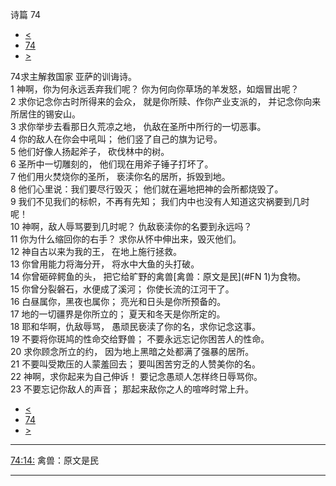 ﻿





 诗篇 74




* [<](bible/PSA073.md)
* [74](bible/PSA.md)
* [>](bible/PSA075.md)



 
74求主解救国家 亚萨的训诲诗。  
1 神啊，你为何永远丢弃我们呢？ 你为何向你草场的羊发怒，如烟冒出呢？  
2 求你记念你古时所得来的会众， 就是你所赎、作你产业支派的， 并记念你向来所居住的锡安山。  
3 求你举步去看那日久荒凉之地， 仇敌在圣所中所行的一切恶事。     
4 你的敌人在你会中吼叫； 他们竖了自己的旗为记号。  
5 他们好像人扬起斧子， 砍伐林中的树。  
6 圣所中一切雕刻的， 他们现在用斧子锤子打坏了。  
7 他们用火焚烧你的圣所， 亵渎你名的居所，拆毁到地。  
8 他们心里说：我们要尽行毁灭； 他们就在遍地把神的会所都烧毁了。     
9 我们不见我们的标帜，不再有先知； 我们内中也没有人知道这灾祸要到几时呢！  
10 神啊，敌人辱骂要到几时呢？ 仇敌亵渎你的名要到永远吗？  
11 你为什么缩回你的右手？ 求你从怀中伸出来，毁灭他们。     
12 神自古以来为我的王， 在地上施行拯救。  
13 你曾用能力将海分开， 将水中大鱼的头打破。  
14 你曾砸碎鳄鱼的头， 把它给旷野的禽兽[禽兽：原文是民](#FN
1)为食物。  
15 你曾分裂磐石，水便成了溪河； 你使长流的江河干了。  
16 白昼属你，黑夜也属你； 亮光和日头是你所预备的。  
17 地的一切疆界是你所立的； 夏天和冬天是你所定的。     
18 耶和华啊，仇敌辱骂， 愚顽民亵渎了你的名，求你记念这事。  
19 不要将你斑鸠的性命交给野兽； 不要永远忘记你困苦人的性命。     
20 求你顾念所立的约， 因为地上黑暗之处都满了强暴的居所。  
21 不要叫受欺压的人蒙羞回去； 要叫困苦穷乏的人赞美你的名。     
22 神啊，求你起来为自己伸诉！ 要记念愚顽人怎样终日辱骂你。  
23 不要忘记你敌人的声音； 那起来敌你之人的喧哗时常上升。 
* [<](bible/PSA073.md)
* [74](bible/PSA.md)
* [>](bible/PSA075.md)





---


[74:14:](#V14)
禽兽：原文是民




---










